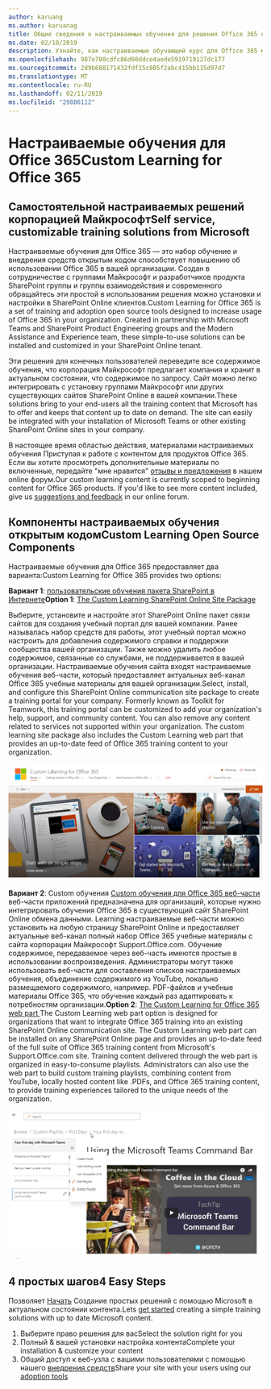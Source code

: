 ```yaml
---
author: karuang
ms.author: karuanag
title: Общие сведения о настраиваемых обучения для решения Office 365 открытым кодом
ms.date: 02/10/2019
description: Узнайте, как настраиваемые обучающий курс для Office 365 может ускорить об использовании и внедрения Office 365 в вашей организации. Наш решений являются пользовательской веб-части SharePoint Online и современного сайт учебный курс по SharePoint Online коммуникаций, легко подготовить к работе в клиент Office 365.
ms.openlocfilehash: 987e780cdfc86d60ddce4aede5919719127dc177
ms.sourcegitcommit: 2d9b688171432fdf15c805f2abc415bb115d97d7
ms.translationtype: MT
ms.contentlocale: ru-RU
ms.lasthandoff: 02/11/2019
ms.locfileid: "29886112"
---
```

# <a name="custom-learning-for-office-365"></a><span data-ttu-id="2c3ae-104">Настраиваемые обучения для Office 365</span><span class="sxs-lookup"><span data-stu-id="2c3ae-104">Custom Learning for Office 365</span></span>

## <a name="self-service-customizable-training-solutions-from-microsoft"></a><span data-ttu-id="2c3ae-105">Самостоятельной настраиваемых решений корпорацией Майкрософт</span><span class="sxs-lookup"><span data-stu-id="2c3ae-105">Self service, customizable training solutions from Microsoft</span></span>

<span data-ttu-id="2c3ae-p102">Настраиваемые обучения для Office 365 — это набор обучение и внедрения средств открытым кодом способствует повышению об использовании Office 365 в вашей организации. Создан в сотрудничестве с группами Майкрософт и разработчиков продукта SharePoint группы и группы взаимодействия и современного обращайтесь эти простой в использовании решения можно установки и настройки в SharePoint Online клиентов.</span><span class="sxs-lookup"><span data-stu-id="2c3ae-p102">Custom Learning for Office 365 is a set of training and adoption open source tools designed to increase usage of Office 365 in your organization. Created in partnership with Microsoft Teams and SharePoint Product Engineering groups and the Modern Assistance and Experience team, these simple-to-use solutions can be installed and customized in your SharePoint Online tenant.</span></span> 

<span data-ttu-id="2c3ae-p103">Эти решения для конечных пользователей переведите все содержимое обучения, что корпорация Майкрософт предлагает компания и хранит в актуальном состоянии, что содержимое по запросу.  Сайт можно легко интегрировать с установку группами Майкрософт или других существующих сайтов SharePoint Online в вашей компании.</span><span class="sxs-lookup"><span data-stu-id="2c3ae-p103">These solutions bring to your end-users all the training content that Microsoft has to offer and keeps that content up to date on demand.  The site can easily be integrated with your installation of Microsoft Teams or other existing SharePoint Online sites in your company.</span></span>

<span data-ttu-id="2c3ae-p104">В настоящее время областью действия, материалами настраиваемых обучения Приступая к работе с контентом для продуктов Office 365.  Если вы хотите просмотреть дополнительные материалы по включенные, передайте "мне нравится" [отзывы и предложения](feedback.md) в нашем online форум.</span><span class="sxs-lookup"><span data-stu-id="2c3ae-p104">Our custom learning content is currently scoped to beginning content for Office 365 products.  If you'd like to see more content included, give us [suggestions and feedback](feedback.md) in our online forum.</span></span>  

## <a name="custom-learning-open-source-components"></a><span data-ttu-id="2c3ae-112">Компоненты настраиваемых обучения открытым кодом</span><span class="sxs-lookup"><span data-stu-id="2c3ae-112">Custom Learning Open Source Components</span></span>

<span data-ttu-id="2c3ae-113">Настраиваемые обучения для Office 365 предоставляет два варианта:</span><span class="sxs-lookup"><span data-stu-id="2c3ae-113">Custom Learning for Office 365 provides two options:</span></span> 

<span data-ttu-id="2c3ae-114">**Вариант 1**: [пользовательские обучения пакета SharePoint в Интернете](installsitepackage.md)</span><span class="sxs-lookup"><span data-stu-id="2c3ae-114">**Option 1**: [The Custom Learning SharePoint Online Site Package](installsitepackage.md)</span></span>

<span data-ttu-id="2c3ae-p105">Выберите, установите и настройте этот SharePoint Online пакет связи сайтов для создания учебный портал для вашей компании. Ранее называлась набор средств для работы, этот учебный портал можно настроить для добавления содержимого справки и поддержки сообщества вашей организации. Также можно удалить любое содержимое, связанные со службами, не поддерживается в вашей организации. Настраиваемые обучения сайта входят настраиваемые обучения веб-части, который предоставляет актуальных веб-канал Office 365 учебные материалы для вашей организации.</span><span class="sxs-lookup"><span data-stu-id="2c3ae-p105">Select, install, and configure this SharePoint Online communication site package to create a training portal for your company. Formerly known as Toolkit for Teamwork, this training portal can be customized to add your organization's help, support, and community content. You can also remove any content related to services not supported within your organization. The custom learning site package also includes the Custom Learning web part that provides an up-to-date feed of Office 365 training content to your organization.</span></span> 

![Настраиваемые обучения для взаимодействия сайта Office 365](media/clo365homepage.png)

<span data-ttu-id="2c3ae-p106">**Вариант 2**: Custom обучения [Custom обучения для Office 365 веб-части](installwebpart.md) веб-части приложений предназначена для организаций, которые нужно интегрировать обучения Office 365 в существующий сайт SharePoint Online обмена данными. Learning настраиваемые веб-части можно установить на любую страницу SharePoint Online и предоставляет актуальные веб-канал полный набор Office 365 учебные материалы с сайта корпорации Майкрософт Support.Office.com. Обучение содержимое, передаваемое через веб-часть имеются простые в использовании воспроизведения. Администраторы могут также использовать веб-части для составления списков настраиваемых обучения, объединение содержимого из YouTube, локально размещаемого содержимого, например. PDF-файлов и учебные материалы Office 365, что обучение каждый раз адаптировать к потребностям организации.</span><span class="sxs-lookup"><span data-stu-id="2c3ae-p106">**Option 2**: [The Custom Learning for Office 365 web part ](installwebpart.md) The Custom Learning web part option is designed for organizations that want to integrate Office 365 training into an existing SharePoint Online communication site. The Custom Learning web part can be installed on any SharePoint Online page and provides an up-to-date feed of the full suite of Office 365 training content from Microsoft's Support.Office.com site. Training content delivered through the web part is organized in easy-to-consume playlists. Administrators can also use the web part to build custom training playlists, combining content from YouTube, locally hosted content like .PDFs, and Office 365 training content, to provide training experiences tailored to the unique needs of the organization.</span></span>

![Настраиваемые обучения для веб-части Office 365](media/clo365customplaylist.png)

## <a name="4-easy-steps"></a><span data-ttu-id="2c3ae-125">4 простых шагов</span><span class="sxs-lookup"><span data-stu-id="2c3ae-125">4 Easy Steps</span></span>

<span data-ttu-id="2c3ae-126">Позволяет [Начать](getstarted.md) Создание простых решений с помощью Microsoft в актуальном состоянии контента.</span><span class="sxs-lookup"><span data-stu-id="2c3ae-126">Lets [get started](getstarted.md) creating a simple training solutions with up to date Microsoft content.</span></span>

1. <span data-ttu-id="2c3ae-127">Выберите право решения для вас</span><span class="sxs-lookup"><span data-stu-id="2c3ae-127">Select the solution right for you</span></span>
2. <span data-ttu-id="2c3ae-128">Полный & вашей установки настройка контента</span><span class="sxs-lookup"><span data-stu-id="2c3ae-128">Complete your installation & customize your content</span></span>
3. <span data-ttu-id="2c3ae-129">Общий доступ к веб-узла с вашими пользователями с помощью нашего [внедрения средств](driveadoption.md)</span><span class="sxs-lookup"><span data-stu-id="2c3ae-129">Share your site with your users using our [adoption tools](driveadoption.md)</span></span>
